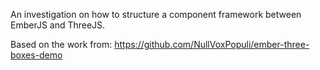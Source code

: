 An investigation on how to structure a component framework between EmberJS and ThreeJS. 

Based on the work from: https://github.com/NullVoxPopuli/ember-three-boxes-demo
